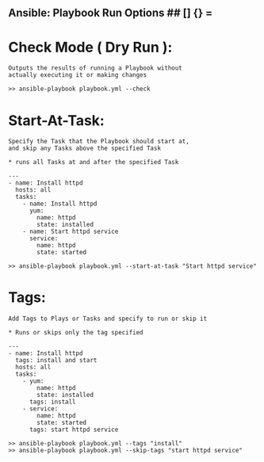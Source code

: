 
##  Ansible: Playbook Run Options  ##     [] {} =


# Check Mode ( Dry Run ):

    Outputs the results of running a Playbook without 
    actually executing it or making changes 

    >> ansible-playbook playbook.yml --check


# Start-At-Task:

    Specify the Task that the Playbook should start at,
    and skip any Tasks above the specified Task

    * runs all Tasks at and after the specified Task

    ---
    - name: Install httpd
      hosts: all
      tasks:
        - name: Install httpd
          yum:
            name: httpd
            state: installed
        - name: Start httpd service
          service:
            name: httpd
            state: started

    >> ansible-playbook playbook.yml --start-at-task "Start httpd service"


# Tags:

    Add Tags to Plays or Tasks and specify to run or skip it

    * Runs or skips only the tag specified

    ---
    - name: Install httpd
      tags: install and start
      hosts: all
      tasks:
        - yum:
            name: httpd
            state: installed
          tags: install
        - service:
            name: httpd
            state: started
          tags: start httpd service

    >> ansible-playbook playbook.yml --tags "install"
    >> ansible-playbook playbook.yml --skip-tags "start httpd service"